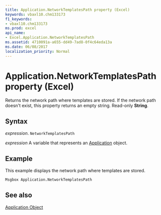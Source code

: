 ```yaml
---
title: Application.NetworkTemplatesPath property (Excel)
keywords: vbaxl10.chm133173
f1_keywords:
- vbaxl10.chm133173
ms.prod: excel
api_name:
- Excel.Application.NetworkTemplatesPath
ms.assetid: 4710091a-a655-dd49-7ad8-0f4c64eda13a
ms.date: 06/08/2017
localization_priority: Normal
---
```



# Application.NetworkTemplatesPath property (Excel)

Returns the network path where templates are stored. If the network path doesn't exist, this property returns an empty string. Read-only  **String**.


## Syntax

_expression_. `NetworkTemplatesPath`

_expression_ A variable that represents an [Application](Excel.Application-graph-property.md) object.


## Example

This example displays the network path where templates are stored.


```vb
Msgbox Application.NetworkTemplatesPath
```


## See also


[Application Object](Excel.Application(object).md)

